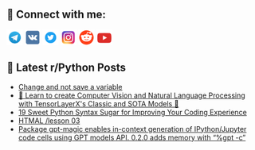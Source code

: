 ## 🔎 Connect with me:
[<img src="https://github.com/bullbesh/bullbesh/blob/main/images/Telegram.png" width="32" height="32" />](https://t.me/bullbesh)
[<img src="https://github.com/bullbesh/bullbesh/blob/main/images/VK.png" width="32" height="32" />](https://vk.com/bullbesh)
[<img src="https://github.com/bullbesh/bullbesh/blob/main/images/Twitter.png" width="32" height="32" />](https://twitter.com/bullbesh1)
[<img src="https://github.com/bullbesh/bullbesh/blob/main/images/Instagram.png" width="32" height="32" />](https://www.instagram.com/bullbesh)
[<img src="https://github.com/bullbesh/bullbesh/blob/main/images/Reddit.png" width="32" height="32" />](https://www.reddit.com/user/bullbesh)
[<img src="https://github.com/bullbesh/bullbesh/blob/main/images/YouTube.png" width="32" height="32" />](https://www.youtube.com/channel/UCtfjRs6uzgq5mfm8S06WTcg)

## 📕 Latest r/Python Posts
<!-- BLOG-POST-LIST:START -->
- [Change and not save a variable](https://www.reddit.com/r/Python/comments/12afoam/change_and_not_save_a_variable/)
- [🌟 Learn to create Computer Vision and Natural Language Processing with TensorLayerX&#39;s Classic and SOTA Models 🌟](https://www.reddit.com/r/Python/comments/12aeclz/learn_to_create_computer_vision_and_natural/)
- [19 Sweet Python Syntax Sugar for Improving Your Coding Experience](https://www.reddit.com/r/Python/comments/12advko/19_sweet_python_syntax_sugar_for_improving_your/)
- [HTMAL /lesson 03](https://www.reddit.com/r/Python/comments/12adovi/htmal_lesson_03/)
- [Package gpt-magic enables in-context generation of IPython/Jupyter code cells using GPT models API. 0.2.0 adds memory with “%gpt -c”](https://www.reddit.com/r/Python/comments/12acsd9/package_gptmagic_enables_incontext_generation_of/)
<!-- BLOG-POST-LIST:END -->
